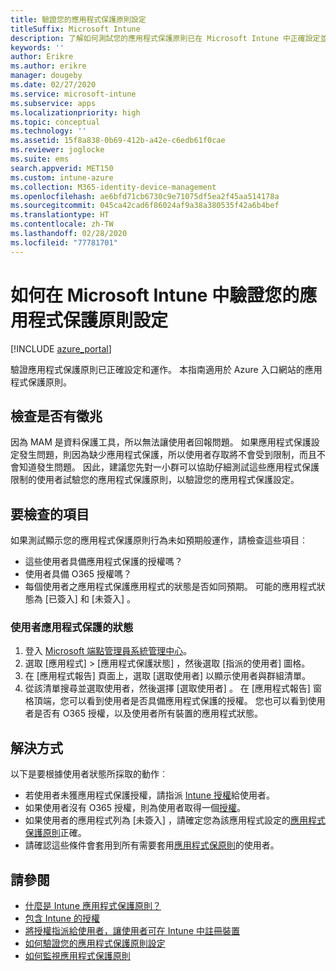 ```yaml
---
title: 驗證您的應用程式保護原則設定
titleSuffix: Microsoft Intune
description: 了解如何測試您的應用程式保護原則已在 Microsoft Intune 中正確設定並運作。
keywords: ''
author: Erikre
ms.author: erikre
manager: dougeby
ms.date: 02/27/2020
ms.service: microsoft-intune
ms.subservice: apps
ms.localizationpriority: high
ms.topic: conceptual
ms.technology: ''
ms.assetid: 15f8a838-0b69-412b-a42e-c6edb61f0cae
ms.reviewer: joglocke
ms.suite: ems
search.appverid: MET150
ms.custom: intune-azure
ms.collection: M365-identity-device-management
ms.openlocfilehash: ae6bfd71cb6730c9e71075df5ea2f45aa514178a
ms.sourcegitcommit: 045ca42cad6f86024af9a38a380535f42a6b4bef
ms.translationtype: HT
ms.contentlocale: zh-TW
ms.lasthandoff: 02/28/2020
ms.locfileid: "77781701"
---
```

# <a name="how-to-validate-your-app-protection-policy-setup-in-microsoft-intune"></a>如何在 Microsoft Intune 中驗證您的應用程式保護原則設定

[!INCLUDE [azure_portal](../includes/azure_portal.md)]

驗證應用程式保護原則已正確設定和運作。 本指南適用於 Azure 入口網站的應用程式保護原則。

## <a name="checking-for-symptoms"></a>檢查是否有徵兆
因為 MAM 是資料保護工具，所以無法讓使用者回報問題。 如果應用程式保護設定發生問題，則因為缺少應用程式保護，所以使用者存取將不會受到限制，而且不會知道發生問題。 因此，建議您先對一小群可以協助仔細測試這些應用程式保護限制的使用者試驗您的應用程式保護原則，以驗證您的應用程式保護設定。

## <a name="what-to-check"></a>要檢查的項目

如果測試顯示您的應用程式保護原則行為未如預期般運作，請檢查這些項目︰

- 這些使用者具備應用程式保護的授權嗎？
- 使用者具備 O365 授權嗎？
- 每個使用者之應用程式保護應用程式的狀態是否如同預期。 可能的應用程式狀態為 [已簽入]  和 [未簽入]  。

### <a name="user-app-protection-status"></a>使用者應用程式保護的狀態
1. 登入 [Microsoft 端點管理員系統管理中心](https://go.microsoft.com/fwlink/?linkid=2109431)。
3. 選取 [應用程式]   >  [應用程式保護狀態]  ，然後選取 [指派的使用者]  圖格。 
4. 在 [應用程式報告]  頁面上，選取 [選取使用者]  以顯示使用者與群組清單。 
5. 從該清單搜尋並選取使用者，然後選擇 [選取使用者]  。 在 [應用程式報告]  窗格頂端，您可以看到使用者是否具備應用程式保護的授權。 您也可以看到使用者是否有 O365 授權，以及使用者所有裝置的應用程式狀態。

## <a name="what-to-do"></a>解決方式
以下是要根據使用者狀態所採取的動作︰

- 若使用者未獲應用程式保護授權，請指派 [Intune 授權](../fundamentals/licenses.md)給使用者。
- 如果使用者沒有 O365 授權，則為使用者取得一個[授權](../fundamentals/licenses.md)。
- 如果使用者的應用程式列為 [未簽入]  ，請確定您為該應用程式設定的[應用程式保護原則](app-protection-policies-validate.md)正確。
- 請確認這些條件會套用到所有需要套用[應用程式保原則](app-protection-policies-monitor.md)的使用者。

## <a name="see-also"></a>請參閱

- [什麼是 Intune 應用程式保護原則？](app-protection-policies.md)
- [包含 Intune 的授權](../fundamentals/licenses.md)
- [將授權指派給使用者，讓使用者可在 Intune 中註冊裝置](../fundamentals/licenses-assign.md)
- [如何驗證您的應用程式保護原則設定](app-protection-policies-validate.md)
- [如何監視應用程式保護原則](app-protection-policies-monitor.md)

